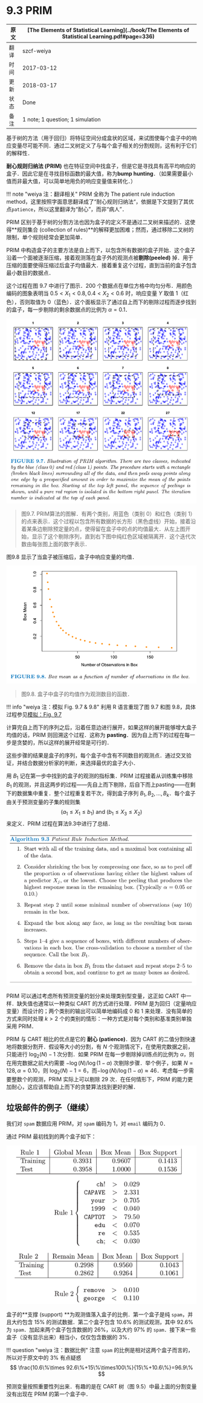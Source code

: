 # 9.3 PRIM

| 原文   | [The Elements of Statistical Learning](../book/The Elements of Statistical Learning.pdf#page=336) |
| ---- | ---------------------------------------- |
| 翻译   | szcf-weiya                               |
| 时间   | 2017-03-12                               |
| 更新 |2018-03-17|
|状态|Done|
|备注| 1 note; 1 question; 1 simulation|


基于树的方法（用于回归）将特征空间分成盒状的区域，来试图使每个盒子中的响应变量尽可能不同．通过二叉树定义了与每个盒子相关的分割规则，这有利于它们的解释性．

**耐心规则归纳法 (PRIM)** 也在特征空间中找盒子，但是它是寻找具有高平均响应的盒子．因此它是在寻找目标函数的最大值，称为**bump hunting**．（如果需要最小值而非最大值，可以简单地用负的响应变量值来转化．）

!!! note "weiya 注：翻译相关"
    PRIM 全称为 The patient rule induction method，这里按照字面意思翻译成了“耐心规则归纳法“，依据是下文提到了其优点`patience`，所以这里翻译为“耐心”，而非“病人”．

PRIM 区别于基于树的分割方法也因为盒子的定义不是通过二叉树来描述的．这使得**规则集合 (collection of rules)**的解释更加困难；然而，通过移除二叉树的限制，单个规则经常会更加简单．

PRIM 中构造盒子的主要方法是自上而下，以包含所有数据的盒子开始．这个盒子沿着一个面被逐渐压缩，接着观测落在盒子外的观测点被**剔除(peeled)** 掉．用于压缩的面要使得压缩过后盒子均值最大．接着重复这个过程，直到当前的盒子包含最小数目的数据点．

这个过程在图 9.7 中进行了图示．200 个数据点在单位方格中均匀分布．用颜色编码的图象表明当 $0.5<X_1<0.8,0.4<X_2<0.6$ 时，响应变量 $Y$ 取值 1（红色），否则取值为 0（蓝色）．这个面板显示了通过自上而下的剔除过程而逐步找到的盒子，每一步剔除的剩余数据点的比例为 $\alpha=0.1$．

![](../img/09/fig9.7.png)

> 图9.7. PRIM算法的图解．有两个类别，用蓝色（类别 0）和红色（类别 1）的点来表示．这个过程以包含所有数据的长方形（黑色虚线）开始，接着沿着某条边剔除预定量的点，使得留在盒子中的点的均值最大．从左上图开始，显示了这个剔除序列，直到右下图中纯红色区域被隔离开．这个迭代次数由每张图上面的数字表示．

图9.8 显示了当盒子被压缩后，盒子中响应变量的均值．

![](../img/09/fig9.8.png)

> 图9.8. 盒子中盒子的均值作为观测数目的函数．

!!! info "weiya 注：模拟 Fig. 9.7 & 9.8"
    利用 R 语言重现了图 9.7 和图 9.8，具体过程参见[模拟：Fig. 9.7](../notes/tree/sim-9-7/index.html)

计算完自上而下的序列之后，沿着任意边进行展开，如果这样的展开能够增大盒子均值的话，PRIM 则回溯这个过程．这称为 **pasting**．因为自上而下的过程在每一步是贪婪的，所以这样的展开经常是可行的．

这些步骤的结果是盒子的序列，每个盒子中含有不同数目的观测点．通过交叉验证，并结合数据分析家的判断，来选择最优的盒子大小．

用 $B_1$ 记在第一步中找到的盒子的观测的指标集．PRIM 过程接着从训练集中移除 $B_1$ 的观测，并且这两步的过程——先自上而下剔除，后自下而上pasting——在剩下的数据集中重复．整个过程重复若干次，得到盒子序列 $B_1,B_2,\ldots,B_k$．每个盒子由关于预测变量的子集的规则集
$$
(a_1\le X_1\le b_1)\text{ and } (b_1\le X_3\le X_2)
$$
来定义．PRIM 过程在算法9.3中进行了总结．

![](../img/09/alg9.3.png)

PRIM 可以通过考虑所有预测变量的划分来处理类别型变量，这正如 CART 中一样．缺失值也通常以一种类似 CART 的方式进行处理．PRIM 是为回归（定量响应变量）而设计的；两个类别的输出可以简单地编码成 0 和 1 来处理．没有简单的方式来同时处理 $k > 2$ 个的类别的情形：一种方式是对每个类别和基准类别单独采用 PRIM．

PRIM 与 CART 相比的优点是它的 **耐心 (patience)**．因为 CART 的二值分割快速地将数据分割开．假设等大小的分割，有 $N$ 个观测情况下，在使用完数据之前，只能进行 $\log_2(N)-1$ 次分割．如果 PRIM 在每一步剔除掉训练点的比例为 $\alpha$，则在用完数据之前大约需要 $-\log(N)/\log(1-\alpha)$ 次剔除步骤．举个例子，如果 $N=128,\alpha=0.10$，则 $\log_2(N)-1=6$，而$-\log(N)/\log(1-\alpha)\approx 46$．考虑每一步需要整数个的观测，PRIM 实际上可以剔除 29 次．在任何情形下，PRIM 的能力更加耐心，这应该帮助自上而下的贪婪算法找到更好的解．

## 垃圾邮件的例子（继续）

我们对 `spam` 数据应用 PRIM，对 `spam` 编码为 1，对 `email` 编码为 0．
 
通过 PRIM 最初找到的两个盒子如下：

![](../img/09/pic1.png)

盒子的**支撑 (support) **为观测值落入盒子的比例．第一个盒子是纯 `spam`，并且大约包含 15% 的测试数据．第二个盒子包含 10.6% 的测试观测，其中 92.6% 为 `spam`．加起来两个盒子包含数据的 26%，以及大约 97% 的 `spam`．接下来一些盒子（没有显示出来）相当小，仅仅包含数据的 3%．

!!! question "weiya 注：数据比例"
    注意 `spam` 的比例是相对这两个盒子而言的，所以对于原文中的 $3\%$ 有点疑惑
    $$
    \frac{10.6\%\times 92.6\%+15\%\times100\%}{15\%+10.6\%}=96.9\%
    $$

预测变量按照重要性列出来．有趣的是在 CART 树（图 9.5）中最上面的分割变量没有出现在 PRIM 的第一个盒子中．
